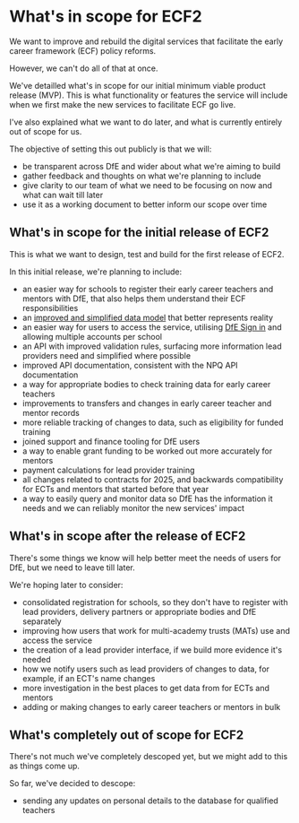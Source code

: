 # What's in scope for ECF2

We want to improve and rebuild the digital services that facilitate the early career framework (ECF) policy reforms.

However, we can't do all of that at once.

We've detailled what's in scope for our initial minimum viable product release (MVP). This is what functionality or features the service will include when we first make the new services to facilitate ECF go live.

I've also explained what we want to do later, and what is currently entirely out of scope for us.

The objective of setting this out publicly is that we will:
- be transparent across DfE and wider about what we're aiming to build
- gather feedback and thoughts on what we're planning to include
- give clarity to our team of what we need to be focusing on now and what can wait till later
- use it as a working document to better inform our scope over time

## What's in scope for the initial release of ECF2

This is what we want to design, test and build for the first release of ECF2.

In this initial release, we're planning to include:

- an easier way for schools to register their early career teachers and mentors with DfE, that also helps them understand their ECF responsibilities​
- an [improved and simplified data model](https://teacher-cpd.design-history.education.gov.uk/ecf-v2/designing-the-database-first/) that better represents reality
- an easier way for users to access the service, utilising [DfE Sign in](https://github.com/DFE-Digital/ecf2/discussions/43) and allowing multiple accounts per school
- an API with improved validation rules, surfacing more information lead providers need and simplified where possible
- improved API documentation, consistent with the NPQ API documentation
- a way for appropriate bodies to check training data for early career teachers
- improvements to transfers and changes in early career teacher and mentor records
- more reliable tracking of changes to data, such as eligibility for funded training
- joined support and finance tooling for DfE users
- a way to enable grant funding to be worked out more accurately for mentors
- payment calculations for lead provider training
- all changes related to contracts for 2025, and backwards compatibility for ECTs and mentors that started before that year  
- a way to easily query and monitor data so DfE has the information it needs and we can reliably monitor the new services' impact


## What's in scope after the release of ECF2

There's some things we know will help better meet the needs of users for DfE, but we need to leave till later.

We're hoping later to consider:
- consolidated registration for schools, so they don't have to register with lead providers, delivery partners or appropriate bodies and DfE separately
- improving how users that work for multi-academy trusts (MATs) use and access the service
- the creation of a lead provider interface, if we build more evidence it's needed
- how we notify users such as lead providers of changes to data, for example, if an ECT's name changes
- more investigation in the best places to get data from for ECTs and mentors
- adding or making changes to early career teachers or mentors in bulk

## What's completely out of scope for ECF2

There's not much we've completely descoped yet, but we might add to this as things come up.

So far, we've decided to descope:
- sending any updates on personal details to the database for qualified teachers





